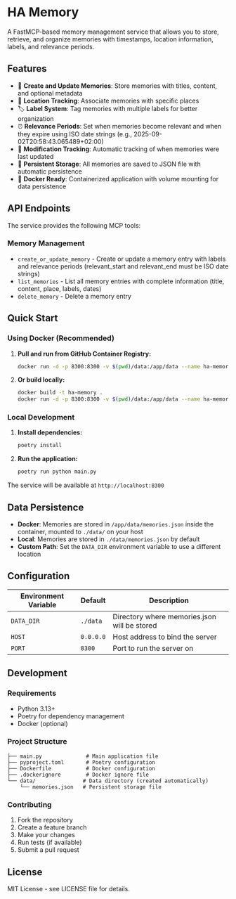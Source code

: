 # HA Memory

A FastMCP-based memory management service that allows you to store, retrieve, and organize memories with timestamps, location information, labels, and relevance periods.

## Features

- 📝 **Create and Update Memories**: Store memories with titles, content, and optional metadata
- 📍 **Location Tracking**: Associate memories with specific places
- 🏷️ **Label System**: Tag memories with multiple labels for better organization
- ⏰ **Relevance Periods**: Set when memories become relevant and when they expire using ISO date strings (e.g., 2025-09-02T20:58:43.065489+02:00)
- 📅 **Modification Tracking**: Automatic tracking of when memories were last updated
- 💾 **Persistent Storage**: All memories are saved to JSON file with automatic persistence
- 🐳 **Docker Ready**: Containerized application with volume mounting for data persistence

## API Endpoints

The service provides the following MCP tools:

### Memory Management
- `create_or_update_memory` - Create or update a memory entry with labels and relevance periods (relevant_start and relevant_end must be ISO date strings)
- `list_memories` - List all memory entries with complete information (title, content, place, labels, dates)
- `delete_memory` - Delete a memory entry

## Quick Start

### Using Docker (Recommended)

1. **Pull and run from GitHub Container Registry:**
   ```bash
   docker run -d -p 8300:8300 -v $(pwd)/data:/app/data --name ha-memory ghcr.io/YOUR_USERNAME/ha-memory:latest
   ```

2. **Or build locally:**
   ```bash
   docker build -t ha-memory .
   docker run -d -p 8300:8300 -v $(pwd)/data:/app/data --name ha-memory ha-memory
   ```

### Local Development

1. **Install dependencies:**
   ```bash
   poetry install
   ```

2. **Run the application:**
   ```bash
   poetry run python main.py
   ```

The service will be available at `http://localhost:8300`

## Data Persistence

- **Docker**: Memories are stored in `/app/data/memories.json` inside the container, mounted to `./data/` on your host
- **Local**: Memories are stored in `./data/memories.json` by default
- **Custom Path**: Set the `DATA_DIR` environment variable to use a different location

## Configuration

| Environment Variable | Default | Description |
|---------------------|---------|-------------|
| `DATA_DIR` | `./data` | Directory where memories.json will be stored |
| `HOST` | `0.0.0.0` | Host address to bind the server |
| `PORT` | `8300` | Port to run the server on |

## Development

### Requirements
- Python 3.13+
- Poetry for dependency management
- Docker (optional)

### Project Structure
```
├── main.py              # Main application file
├── pyproject.toml       # Poetry configuration
├── Dockerfile           # Docker configuration
├── .dockerignore        # Docker ignore file
└── data/               # Data directory (created automatically)
    └── memories.json   # Persistent storage file
```

### Contributing

1. Fork the repository
2. Create a feature branch
3. Make your changes
4. Run tests (if available)
5. Submit a pull request

## License

MIT License - see LICENSE file for details.

